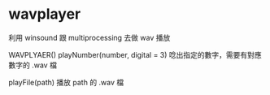 # wavplayer
利用 winsound 跟 multiprocessing 去做 wav 播放

WAVPLYAER()
playNumber(number, digital = 3)
唸出指定的數字，需要有對應數字的 .wav 檔

playFile(path)
播放 path 的 .wav 檔
